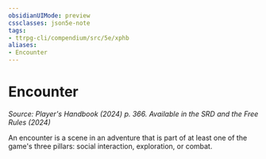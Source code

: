 ```yaml
---
obsidianUIMode: preview
cssclasses: json5e-note
tags:
- ttrpg-cli/compendium/src/5e/xphb
aliases:
- Encounter
---
```

# Encounter
*Source: Player's Handbook (2024) p. 366. Available in the <span title='Systems Reference Document (5.2)'>SRD</span> and the Free Rules (2024)* 

An encounter is a scene in an adventure that is part of at least one of the game's three pillars: social interaction, exploration, or combat.